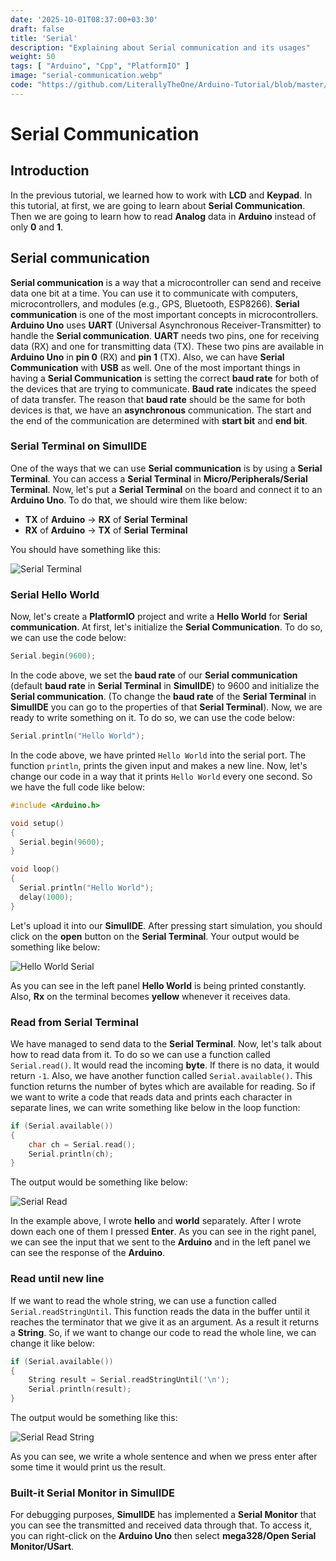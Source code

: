 ```yaml
---
date: '2025-10-01T08:37:00+03:30'
draft: false
title: 'Serial'
description: "Explaining about Serial communication and its usages"
weight: 50
tags: [ "Arduino", "Cpp", "PlatformIO" ]
image: "serial-communication.webp"
code: "https://github.com/LiterallyTheOne/Arduino-Tutorial/blob/master/src/4-serial-communication"
---
```


# Serial Communication

## Introduction

In the previous tutorial, we learned how to work with **LCD** and **Keypad**.
In this tutorial, at first, we are going to learn about **Serial Communication**.
Then we are going to learn how to read **Analog** data in **Arduino** instead of only **0** and **1**.

## Serial communication

**Serial communication** is a way that a microcontroller can send and receive data one bit at a time. 
You can use it to communicate with computers, microcontrollers, and modules (e.g., GPS, Bluetooth, ESP8266).
**Serial communication** is one of the most important concepts in microcontrollers.
**Arduino Uno** uses **UART** (Universal Asynchronous Receiver-Transmitter) to handle the **Serial communication**.
**UART** needs two pins, one for receiving data (RX) and one for transmitting data (TX). 
These two pins are available in **Arduino Uno** in **pin 0** (RX) and **pin 1** (TX).
Also, we can have **Serial Communication** with **USB** as well.
One of the most important things in having a **Serial Communication** is setting the correct **baud rate** for both
of the devices that are trying to communicate.
**Baud rate** indicates the speed of data transfer.
The reason that **baud rate** should be the same for both devices is that, we have an **asynchronous** communication.
The start and the end of the communication are determined with **start bit** and **end bit**. 

### Serial Terminal on SimulIDE

One of the ways that we can use **Serial communication** is by using a **Serial Terminal**.
You can access a **Serial Terminal** in **Micro/Peripherals/Serial Terminal**.
Now, let's put a **Serial Terminal** on the board and connect it to an **Arduino Uno**.
To do that, we should wire them like below:

* **TX** of **Arduino** -> **RX** of **Serial Terminal**
* **RX** of **Arduino** -> **TX** of **Serial Terminal**

You should have something like this:

![Serial Terminal](serial-terminal.webp)

### Serial Hello World

Now, let's create a **PlatformIO** project and write a **Hello World** for **Serial communication**.
At first, let's initialize the **Serial Communication**.
To do so, we can use the code below:

```cpp
Serial.begin(9600);
```

In the code above, we set the **baud rate** of our **Serial communication** 
(default **baud rate** in **Serial Terminal** in **SimulIDE**) to 9600 and initialize the **Serial communication**.
(To change the **baud rate** of the **Serial Terminal** in **SimulIDE** you can go to the properties of 
that **Serial Terminal**).
Now, we are ready to write something on it.
To do so, we can use the code below:

```cpp
Serial.println("Hello World");
```

In the code above, we have printed `Hello World` into the serial port.
The function `println`, prints the given input and makes a new line.
Now, let's change our code in a way that it prints `Hello World` every one second.
So we have the full code like below:

```cpp
#include <Arduino.h>

void setup()
{
  Serial.begin(9600);
}

void loop()
{
  Serial.println("Hello World");
  delay(1000);
}
```

Let's upload it into our **SimulIDE**.
After pressing start simulation, you should click on the **open** button on the **Serial Terminal**.
Your output would be something like below:

![Hello World Serial](hello-world-serial.gif)

As you can see in the left panel **Hello World** is being printed constantly.
Also, **Rx** on the terminal becomes **yellow** whenever it receives data.

### Read from Serial Terminal

We have managed to send data to the **Serial Terminal**.
Now, let's talk about how to read data from it.
To do so we can use a function called `Serial.read()`.
It would read the incoming **byte**.
If there is no data, it would return `-1`.
Also, we have another function called `Serial.available()`.
This function returns the number of bytes which are available for reading.
So if we want to write a code that reads data and prints each character in separate lines,
we can write something like below in the loop function:

```cpp
if (Serial.available())
{
    char ch = Serial.read();
    Serial.println(ch);
}
```

The output would be something like below:

![Serial Read](serial-read.gif)

In the example above, I wrote **hello** and **world** separately.
After I wrote down each one of them I pressed **Enter**.
As you can see in the right panel, we can see the input that we sent to
the **Arduino** and in the left panel we can see the response of the **Arduino**.

### Read until new line

If we want to read the whole string, we can use a function called
`Serial.readStringUntil`.
This function reads the data in the buffer until it reaches the terminator that we give it as an argument.
As a result it returns a **String**.
So, if we want to change our code to read the whole line, we can change it like below:

```cpp
if (Serial.available())
{
    String result = Serial.readStringUntil('\n');
    Serial.println(result);
}
```

The output would be something like this:

![Serial Read String](serial-read-string.gif)

As you can see, we write a whole sentence and when we press enter after some time it would print us the result.

### Built-it Serial Monitor in SimulIDE

For debugging purposes, **SimulIDE** has implemented a **Serial Monitor** that you can see
the transmitted and received data through that.
To access it, you can right-click on the **Arduino Uno** then select **mega328/Open Serial Monitor/USart**.

